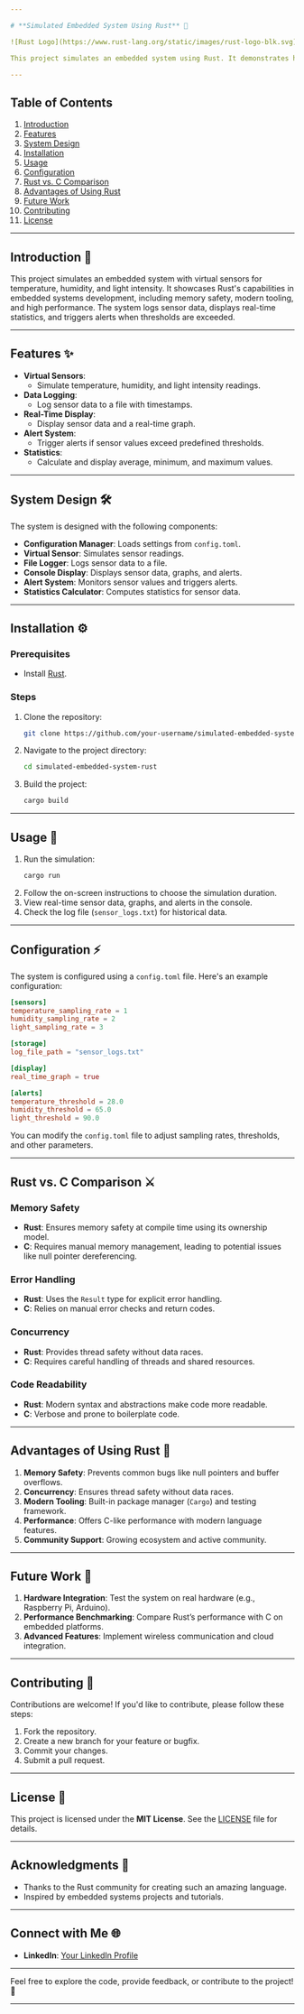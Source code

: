 ```yaml
---

# **Simulated Embedded System Using Rust** 🦀

![Rust Logo](https://www.rust-lang.org/static/images/rust-logo-blk.svg)

This project simulates an embedded system using Rust. It demonstrates how Rust can be used for embedded systems development by simulating virtual sensors, logging data, displaying real-time statistics, and triggering alerts based on predefined thresholds.

---
```


## **Table of Contents**
1. [Introduction](#introduction)
2. [Features](#features)
3. [System Design](#system-design)
4. [Installation](#installation)
5. [Usage](#usage)
6. [Configuration](#configuration)
7. [Rust vs. C Comparison](#rust-vs-c-comparison)
8. [Advantages of Using Rust](#advantages-of-using-rust)
9. [Future Work](#future-work)
10. [Contributing](#contributing)
11. [License](#license)

---

## **Introduction** 📖

This project simulates an embedded system with virtual sensors for temperature, humidity, and light intensity. It showcases Rust's capabilities in embedded systems development, including memory safety, modern tooling, and high performance. The system logs sensor data, displays real-time statistics, and triggers alerts when thresholds are exceeded.

---

## **Features** ✨

- **Virtual Sensors**:
  - Simulate temperature, humidity, and light intensity readings.
- **Data Logging**:
  - Log sensor data to a file with timestamps.
- **Real-Time Display**:
  - Display sensor data and a real-time graph.
- **Alert System**:
  - Trigger alerts if sensor values exceed predefined thresholds.
- **Statistics**:
  - Calculate and display average, minimum, and maximum values.

---

## **System Design** 🛠️

The system is designed with the following components:
- **Configuration Manager**: Loads settings from `config.toml`.
- **Virtual Sensor**: Simulates sensor readings.
- **File Logger**: Logs sensor data to a file.
- **Console Display**: Displays sensor data, graphs, and alerts.
- **Alert System**: Monitors sensor values and triggers alerts.
- **Statistics Calculator**: Computes statistics for sensor data.

---

## **Installation** ⚙️

### **Prerequisites**
- Install [Rust](https://www.rust-lang.org/tools/install).

### **Steps**
1. Clone the repository:
   ```bash
   git clone https://github.com/your-username/simulated-embedded-system-rust.git
   ```
2. Navigate to the project directory:
   ```bash
   cd simulated-embedded-system-rust
   ```
3. Build the project:
   ```bash
   cargo build
   ```

---

## **Usage** 🚀

1. Run the simulation:
   ```bash
   cargo run
   ```
2. Follow the on-screen instructions to choose the simulation duration.
3. View real-time sensor data, graphs, and alerts in the console.
4. Check the log file (`sensor_logs.txt`) for historical data.

---

## **Configuration** ⚡

The system is configured using a `config.toml` file. Here's an example configuration:

```toml
[sensors]
temperature_sampling_rate = 1
humidity_sampling_rate = 2
light_sampling_rate = 3

[storage]
log_file_path = "sensor_logs.txt"

[display]
real_time_graph = true

[alerts]
temperature_threshold = 28.0
humidity_threshold = 65.0
light_threshold = 90.0
```

You can modify the `config.toml` file to adjust sampling rates, thresholds, and other parameters.

---

## **Rust vs. C Comparison** ⚔️

### **Memory Safety**
- **Rust**: Ensures memory safety at compile time using its ownership model.
- **C**: Requires manual memory management, leading to potential issues like null pointer dereferencing.

### **Error Handling**
- **Rust**: Uses the `Result` type for explicit error handling.
- **C**: Relies on manual error checks and return codes.

### **Concurrency**
- **Rust**: Provides thread safety without data races.
- **C**: Requires careful handling of threads and shared resources.

### **Code Readability**
- **Rust**: Modern syntax and abstractions make code more readable.
- **C**: Verbose and prone to boilerplate code.

---

## **Advantages of Using Rust** 🌟

1. **Memory Safety**: Prevents common bugs like null pointers and buffer overflows.
2. **Concurrency**: Ensures thread safety without data races.
3. **Modern Tooling**: Built-in package manager (`Cargo`) and testing framework.
4. **Performance**: Offers C-like performance with modern language features.
5. **Community Support**: Growing ecosystem and active community.

---

## **Future Work** 🔮

1. **Hardware Integration**: Test the system on real hardware (e.g., Raspberry Pi, Arduino).
2. **Performance Benchmarking**: Compare Rust’s performance with C on embedded platforms.
3. **Advanced Features**: Implement wireless communication and cloud integration.

---

## **Contributing** 🤝

Contributions are welcome! If you'd like to contribute, please follow these steps:
1. Fork the repository.
2. Create a new branch for your feature or bugfix.
3. Commit your changes.
4. Submit a pull request.

---

## **License** 📄

This project is licensed under the **MIT License**. See the [LICENSE](LICENSE) file for details.

---

## **Acknowledgments** 🙏

- Thanks to the Rust community for creating such an amazing language.
- Inspired by embedded systems projects and tutorials.

---

## **Connect with Me** 🌐

- **LinkedIn**: [Your LinkedIn Profile](https://www.linkedin.com/in/sooriyamathy/)

---

Feel free to explore the code, provide feedback, or contribute to the project! 🚀

---

